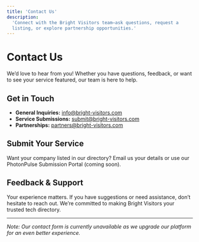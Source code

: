 ```yaml
---
title: 'Contact Us'
description:
  'Connect with the Bright Visitors team—ask questions, request a
  listing, or explore partnership opportunities.'
---
```


# Contact Us

We’d love to hear from you! Whether you have questions, feedback, or
want to see your service featured, our team is here to help.

## Get in Touch

- **General Inquiries:** info@bright-visitors.com
- **Service Submissions:**
  [submit@bright-visitors.com](mailto:submit@bright-visitors.com)
- **Partnerships:** partners@bright-visitors.com

## Submit Your Service

Want your company listed in our directory? Email us your details or
use our PhotonPulse Submission Portal (coming soon).

## Feedback & Support

Your experience matters. If you have suggestions or need assistance,
don’t hesitate to reach out. We’re committed to making Bright Visitors
your trusted tech directory.

---

_Note: Our contact form is currently unavailable as we upgrade our
platform for an even better experience._
